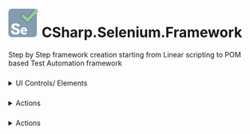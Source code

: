 # <img src="https://github.com/SandeepDhamale1905/SandeepDhamaleProfile/blob/master/Logos/Selenium_small.png" alt="Selenium C# PDF"> CSharp.Selenium.Framework
Step by Step framework creation starting from Linear scripting to POM based Test Automation framework

###
 <details>   
  <summary> UI Controls/ Elements </summary>
  
       ▪ Browser
       ▪ Alerts
       ▪ Attributes
       ▪ AutoComplete boxes
       ▪ Button
       ▪ Checkbox
       ▪ DatePicker
       ▪ Dynamic Elements
       ▪ File upload/ downlod
       ▪ Frames
       ▪ Labels
       ▪ Links
       ▪ MenuItems
       ▪ NavigationLinks
       ▪ Progress Bar
       ▪ Radio Buttons
       ▪ Select/ Dropdown
       ▪ Slider
       ▪ Sortable Elements
       ▪ Tabs
       ▪ Textboxes
       ▪ Text Areas
       ▪ Tool Tips
       ▪ Web Tables/ Grid
       ▪ High Charts
 </details>  
 
 ###
 <details>   
  <summary> Actions </summary>
   
    ▪ FindElement
    ▪ FindElements
    ▪ Alerts        
      - Accept
      - Close/ Dismiss
      - Get Alert Text
      - Set Alert Text
 </details>
 
  ###
 <details>   
  <summary> Actions </summary>
   
       ▪ Attributes
         - Get Attribute Values
         - Get CSS property Values
         - Visible
         - Displayed
         - Exist/ Not Exist
         - Disabled
         - Text/ Text Contains
         - Attribute Exists
         - Get All Attributes
         - Element Co-ordinates
         - Set Attribute Value
  </details>
